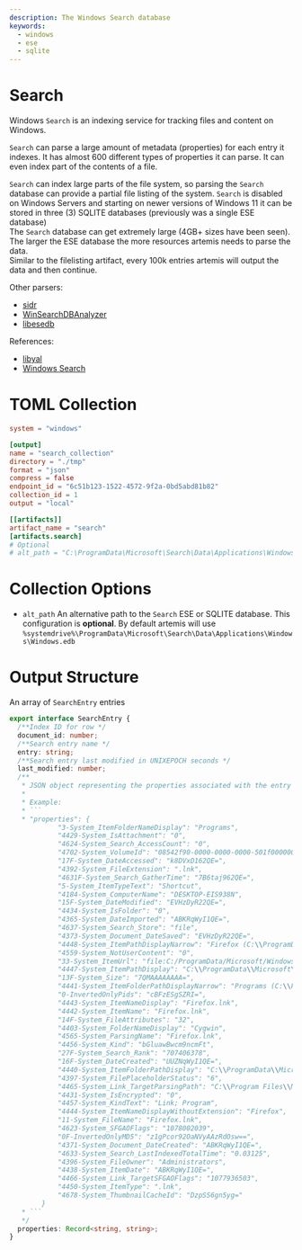 ```yaml
---
description: The Windows Search database
keywords:
  - windows
  - ese
  - sqlite
---
```


# Search

Windows `Search` is an indexing service for tracking files and content on
Windows.

`Search` can parse a large amount of metadata (properties) for each entry it
indexes. It has almost 600 different types of properties it can parse. It can
even index part of the contents of a file.

`Search` can index large parts of the file system, so parsing the `Search`
database can provide a partial file listing of the system. `Search` is disabled
on Windows Servers and starting on newer versions of Windows 11 it can be stored
in three (3) SQLITE databases (previously was a single ESE database)<br /> The
`Search` database can get extremely large (4GB+ sizes have been seen). The
larger the ESE database the more resources artemis needs to parse the
data.<br /> Similar to the filelisting artifact, every 100k entries artemis will
output the data and then continue.

Other parsers:

- [sidr](https://github.com/strozfriedberg/sidr)
- [WinSearchDBAnalyzer](https://github.com/moaistory/WinSearchDBAnalyzer)
- [libesedb](https://github.com/libyal/libesedb)

References:

- [libyal](https://github.com/libyal/esedb-kb/blob/main/documentation/Windows%20Search.asciidoc)
- [Windows Search](https://en.wikipedia.org/wiki/Windows_Search)

# TOML Collection

```toml
system = "windows"

[output]
name = "search_collection"
directory = "./tmp"
format = "json"
compress = false
endpoint_id = "6c51b123-1522-4572-9f2a-0bd5abd81b82"
collection_id = 1
output = "local"

[[artifacts]]
artifact_name = "search"
[artifacts.search]
# Optional
# alt_path = "C:\ProgramData\Microsoft\Search\Data\Applications\Windows\Windows.edb"
```

# Collection Options

- `alt_path` An alternative path to the `Search` ESE or SQLITE database. This
  configuration is **optional**. By default artemis will use
  `%systemdrive%\ProgramData\Microsoft\Search\Data\Applications\Windows\Windows.edb`

# Output Structure

An array of `SearchEntry` entries

````typescript
export interface SearchEntry {
  /**Index ID for row */
  document_id: number;
  /**Search entry name */
  entry: string;
  /**Search entry last modified in UNIXEPOCH seconds */
  last_modified: number;
  /**
   * JSON object representing the properties associated with the entry
   *
   * Example:
   * ```
   * "properties": {
            "3-System_ItemFolderNameDisplay": "Programs",
            "4429-System_IsAttachment": "0",
            "4624-System_Search_AccessCount": "0",
            "4702-System_VolumeId": "08542f90-0000-0000-0000-501f00000000",
            "17F-System_DateAccessed": "k8DVxD162QE=",
            "4392-System_FileExtension": ".lnk",
            "4631F-System_Search_GatherTime": "7B6taj962QE=",
            "5-System_ItemTypeText": "Shortcut",
            "4184-System_ComputerName": "DESKTOP-EIS938N",
            "15F-System_DateModified": "EVHzDyR22QE=",
            "4434-System_IsFolder": "0",
            "4365-System_DateImported": "ABKRqWyI1QE=",
            "4637-System_Search_Store": "file",
            "4373-System_Document_DateSaved": "EVHzDyR22QE=",
            "4448-System_ItemPathDisplayNarrow": "Firefox (C:\\ProgramData\\Microsoft\\Windows\\Start Menu\\Programs)",
            "4559-System_NotUserContent": "0",
            "33-System_ItemUrl": "file:C:/ProgramData/Microsoft/Windows/Start Menu/Programs/Firefox.lnk",
            "4447-System_ItemPathDisplay": "C:\\ProgramData\\Microsoft\\Windows\\Start Menu\\Programs\\Firefox.lnk",
            "13F-System_Size": "7QMAAAAAAAA=",
            "4441-System_ItemFolderPathDisplayNarrow": "Programs (C:\\ProgramData\\Microsoft\\Windows\\Start Menu)",
            "0-InvertedOnlyPids": "cBFzESgSZRI=",
            "4443-System_ItemNameDisplay": "Firefox.lnk",
            "4442-System_ItemName": "Firefox.lnk",
            "14F-System_FileAttributes": "32",
            "4403-System_FolderNameDisplay": "Cygwin",
            "4565-System_ParsingName": "Firefox.lnk",
            "4456-System_Kind": "bGluawBwcm9ncmFt",
            "27F-System_Search_Rank": "707406378",
            "16F-System_DateCreated": "UUZNqWyI1QE=",
            "4440-System_ItemFolderPathDisplay": "C:\\ProgramData\\Microsoft\\Windows\\Start Menu\\Programs",
            "4397-System_FilePlaceholderStatus": "6",
            "4465-System_Link_TargetParsingPath": "C:\\Program Files\\Mozilla Firefox\\firefox.exe",
            "4431-System_IsEncrypted": "0",
            "4457-System_KindText": "Link; Program",
            "4444-System_ItemNameDisplayWithoutExtension": "Firefox",
            "11-System_FileName": "Firefox.lnk",
            "4623-System_SFGAOFlags": "1078002039",
            "0F-InvertedOnlyMD5": "z1gPcor92OaNVyAAzRdOsw==",
            "4371-System_Document_DateCreated": "ABKRqWyI1QE=",
            "4633-System_Search_LastIndexedTotalTime": "0.03125",
            "4396-System_FileOwner": "Administrators",
            "4438-System_ItemDate": "ABKRqWyI1QE=",
            "4466-System_Link_TargetSFGAOFlags": "1077936503",
            "4450-System_ItemType": ".lnk",
            "4678-System_ThumbnailCacheId": "DzpSS6gn5yg="
        }
   * ```
   */
  properties: Record<string, string>;
}
````
